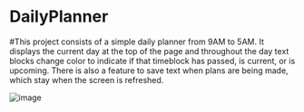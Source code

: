 # DailyPlanner

#This project consists of a simple daily planner from 9AM to 5AM. It displays the current day at the top of the page and throughout the day text blocks change color to indicate if that timeblock has passed, is current, or is upcoming. There is also a feature to save text when plans are being made, which stay when the screen is refreshed.

![image](https://user-images.githubusercontent.com/77507157/110348652-e0cf4480-7fff-11eb-9f69-88c3d22c9476.png)
